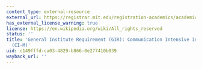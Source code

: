 ```yaml
---
content_type: external-resource
external_url: https://registrar.mit.edu/registration-academics/academic-requirements/communication-requirement/ci-m-subjects
has_external_license_warning: true
license: https://en.wikipedia.org/wiki/All_rights_reserved
status: ''
title: 'General Institute Requirement (GIR): Communication Intensive in the Major
  (CI-M)'
uid: c149fffd-ca03-4829-b866-0e277410b039
wayback_url: ''
---
```


